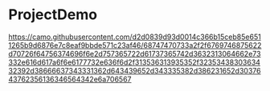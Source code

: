 # ProjectDemo
https://camo.githubusercontent.com/d2d0839d93d0014c366b15ceb85e6511265b9d6876e7c8eaf9bbde571c23af46/68747470733a2f2f6769746875622d70726f64756374696f6e2d757365722d61737365742d3632313064662e73332e616d617a6f6e6177732e636f6d2f313536313935352f3235343830363432392d38666637343331362d643439652d343335382d386231652d3037643762356136346564342e6a706567
